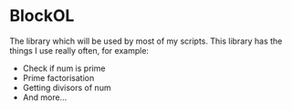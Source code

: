# BlockOL

The library which will be used by most of my scripts. This library has the things I use really often, for example:

* Check if num is prime
* Prime factorisation
* Getting divisors of num
* And more...

